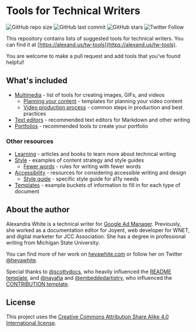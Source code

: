 # Tools for Technical Writers

![GitHub repo size](https://img.shields.io/github/repo-size/heyawhite/tech-writing-tools)
![GitHub last commit](https://img.shields.io/github/last-commit/heyawhite/tech-writing-tools)
![GitHub stars](https://img.shields.io/github/stars/heyawhite/tech-writing-tools?style=social)
![Twitter Follow](https://img.shields.io/twitter/follow/heyawhite?style=social)

This repository contains lists of suggested tools for technical writers. You can find it at
[https://alexand.us/tw-tools](https://alexand.us/tw-tools).

You are welcome to make a pull request and add tools that you've found helpful!

## What's included

+ [Multimedia](/multimedia/) - list of tools for creating images, GIFs, and videos
   + [Planning your content](/multimedia/templates/) - templates for planning your video content
   + [Video production process](/multimedia/making-a-video.md) - common steps in production and best practices
+ [Text editors](/text-editors/) - recommended text editors for Markdown and other writing
+ [Portfolios](/portfolio/) - recommended tools to create your portfolio

### Other resources

+ [Learning](/learning/) - articles and books to learn more about technical writing
+ [Style](/style/) - examples of content strategy and style guides
   + [Fewer words](/style/fewer-words.md) - rules for writing with fewer words
+ [Accessibility](/accessibility) - resources for considering accessible writing and design
   + [Style guide](/accessibility/style.md) - specific style guide for a11y needs
+ [Templates](/templates/) - example buckets of information to fill in for each type of document

## About the author

Alexandra White is a technical writer for [Google Ad Manager](https://support.google.com/admanager#topic=7505988).
Previously, she worked as a documentation editor for Joyent, web developer for WNET, and digital marketer for JCC
Association. She has a degree in professional writing from Michigan State University.

You can find more of her work on [heyawhite.com](https://heyawhite.com) or follow her on Twitter
[@heyawhite](https://twitter.com/heyawhite).

Special thanks to [@scottydocs](https://github.com/scottydocs), who heavily influenced the [README template](/templates/project.md), and [@nayafia](https://github.com/nayafia) and [@embeddedartistry](https://github.com/embeddedartistry/templates), who influenced the [CONTRIBUTION template](/templates/contributing.md).

## License

This project uses the [Creative Commons Attribution Share Alike 4.0 International license](LICENSE.md).
